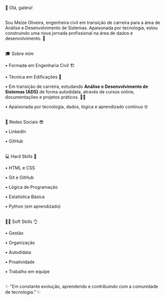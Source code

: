 👋 Olá, galera!
<br><br>

Sou Meize Oliveira, engenheira civil em transição de carreira para a área de Análise e Desenvolvimento de Sistemas. Apaixonada por tecnologia, estou construindo uma nova jornada profissional na área de dados e desenvolvimento. 🚀
<br><br>

🎓 Sobre mim

• Formada em Engenharia Civil 🏗️

• Técnica em Edificações 📐

• Em transição de carreira, estudando **Análise e Desenvolvimento de Sistemas (ADS)** de forma autodidata, através de cursos online, documentações e projetos práticos. 🏃‍♀️

• Apaixonada por tecnologia, dados, lógica e aprendizado contínuo 🤓
<br><br>

🔗 Redes Sociais 😎

• LinkedIn

• GitHub
<br><br>

💻 Hard Skills 🧩

• HTML e CSS

• Git e GitHub

• Lógica de Programação

• Estatística Básica

• Python (em aprendizado)
<br><br>

💆‍♀️ Soft Skills 👌

• Gestão

• Organização

• Autodidata

• Proatividade

• Trabalho em equipe
<br><br>

✨ "Em constante evolução, aprendendo e contribuindo com a comunidade de tecnologia." ✨
